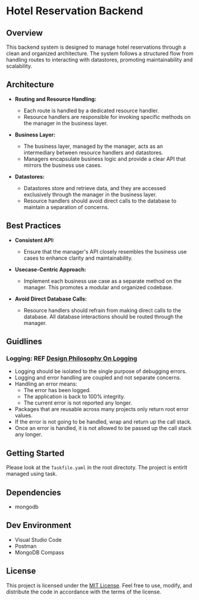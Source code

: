 # Hotel Reservation Backend

## Overview

This backend system is designed to manage hotel reservations through a clean and organized architecture. The system follows a structured flow from handling routes to interacting with datastores, promoting maintainability and scalability.

## Architecture

- **Routing and Resource Handling:**
  - Each route is handled by a dedicated resource handler.
  - Resource handlers are responsible for invoking specific methods on the manager in the business layer.

- **Business Layer:**
  - The business layer, managed by the manager, acts as an intermediary between resource handlers and datastores.
  - Managers encapsulate business logic and provide a clear API that mirrors the business use cases.

- **Datastores:**
  - Datastores store and retrieve data, and they are accessed exclusively through the manager in the business layer.
  - Resource handlers should avoid direct calls to the database to maintain a separation of concerns.

## Best Practices

- **Consistent API:**
  - Ensure that the manager's API closely resembles the business use cases to enhance clarity and maintainability.

- **Usecase-Centric Approach:**
  - Implement each business use case as a separate method on the manager. This promotes a modular and organized codebase.

- **Avoid Direct Database Calls:**
  - Resource handlers should refrain from making direct calls to the database. All database interactions should be routed through the manager.


## Guidlines 
### Logging: REF [Design Philosophy On Logging]((https://www.ardanlabs.com/blog/2017/05/design-philosophy-on-logging.html))

- Logging should be isolated to the single purpose of debugging errors.
- Logging and error handling are coupled and not separate concerns. 
- Handling an error means:
  - The error has been logged.
  - The application is back to 100% integrity.
  - The current error is not reported any longer.
- Packages that are reusable across many projects only return root error values.
- If the error is not going to be handled, wrap and return up the call stack.
- Once an error is handled, it is not allowed to be passed up the call stack any longer.



## Getting Started

Please look at the `Taskfile.yaml` in the root directoty. The project is entirlt managed using task.

## Dependencies

- mongodb

## Dev Environment

- Visual Studio Code
- Postman
- MongoDB Compass

## License

This project is licensed under the [MIT License](LICENSE). Feel free to use, modify, and distribute the code in accordance with the terms of the license.


